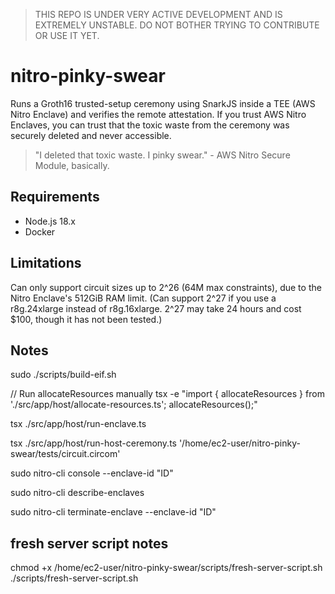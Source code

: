 > THIS REPO IS UNDER VERY ACTIVE DEVELOPMENT AND IS EXTREMELY UNSTABLE. DO NOT BOTHER TRYING TO CONTRIBUTE OR USE IT YET.

# nitro-pinky-swear
Runs a Groth16 trusted-setup ceremony using SnarkJS inside a TEE (AWS Nitro Enclave) and verifies the remote attestation. If you trust AWS Nitro Enclaves, you can trust that the toxic waste from the ceremony was securely deleted and never accessible.

> "I deleted that toxic waste. I pinky swear." - AWS Nitro Secure Module, basically.

## Requirements

- Node.js 18.x
- Docker

## Limitations

Can only support circuit sizes up to 2^26 (64M max constraints), due to the Nitro Enclave's 512GiB RAM limit.
(Can support 2^27 if you use a r8g.24xlarge instead of r8g.16xlarge. 2^27 may take 24 hours and cost $100, though it has not been tested.)

## Notes
sudo ./scripts/build-eif.sh

// Run allocateResources manually
tsx -e "import { allocateResources } from './src/app/host/allocate-resources.ts'; allocateResources();"

tsx ./src/app/host/run-enclave.ts

tsx ./src/app/host/run-host-ceremony.ts '/home/ec2-user/nitro-pinky-swear/tests/circuit.circom'

sudo nitro-cli console --enclave-id "ID"

sudo nitro-cli describe-enclaves

sudo nitro-cli terminate-enclave --enclave-id "ID"

## fresh server script notes
chmod +x /home/ec2-user/nitro-pinky-swear/scripts/fresh-server-script.sh
./scripts/fresh-server-script.sh

